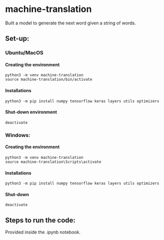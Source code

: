 
# machine-translation
Built a model to generate the next word given a string of words.

## Set-up:
### Ubuntu/MacOS
#### Creating the environment

    python3 -m venv machine-translation
    source machine-translation/bin/activate

#### Installations

    python3 -m pip install numpy tensorflow keras layers utils optimizers

#### Shut-down environment

    deactivate

### Windows:
#### Creating the environment

    python3 -m venv machine-translation
    source machine-translation\Scripts\activate

#### Installations

    python3 -m pip install numpy tensorflow keras layers utils optimizers

#### Shut-down

    deactivate

## Steps to run the code:

Provided inside the .ipynb notebook.